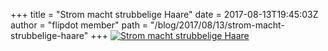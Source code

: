 +++
title = "Strom macht strubbelige Haare"
date = 2017-08-13T19:45:03Z
author = "flipdot member"
path = "/blog/2017/08/13/strom-macht-strubbelige-haare"
+++
[![Strom macht strubbelige
Haare](https://flipdot.org/blog/uploads/20170813_204108.serendipityThumb.jpg)](https://flipdot.org/blog/uploads/20170813_204108.jpg)
